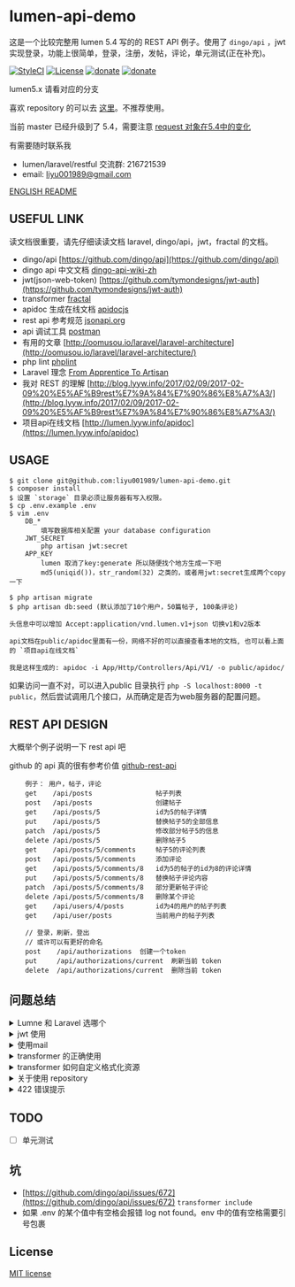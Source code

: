 # lumen-api-demo

这是一个比较完整用 lumen 5.4 写的的 REST API 例子。使用了 `dingo/api` ，jwt 实现登录，功能上很简单，登录，注册，发帖，评论，单元测试(正在补充)。

[![StyleCI](https://styleci.io/repos/44219096/shield)](https://styleci.io/repos/44219096)
[![License](https://img.shields.io/github/license/liyu001989/lumen-api-demo.svg)](LICENSE)
[![donate](https://img.shields.io/badge/paypal-donate-red.svg)](https://paypal.me/liyu001989)
[![donate](https://img.shields.io/badge/%E7%BA%A2%E5%8C%85-donate-red.svg)](https://cloud.githubusercontent.com/assets/2981799/25706351/cfba493c-3112-11e7-9985-aec05ff9734c.png)

lumen5.x 请看对应的分支

喜欢 repository 的可以去 [这里](https://github.com/liyu001989/lumen-api-demo/tree/repository)。不推荐使用。

当前 master 已经升级到了 5.4，需要注意 [request 对象在5.4中的变化](http://blog.lyyw.info/2017/02/18/2017-02-18-%E7%BF%BB%E8%AF%91-lumen-5-4-%E4%B8%AD-request-%E5%AF%B9%E8%B1%A1%E7%9A%84%E5%8F%98%E5%8C%96/)

有需要随时联系我 

- lumen/laravel/restful 交流群: 216721539
- email: liyu001989@gmail.com

[ENGLISH README](./EN_README.md)


## USEFUL LINK

读文档很重要，请先仔细读读文档 laravel, dingo/api，jwt，fractal 的文档。

- dingo/api [https://github.com/dingo/api](https://github.com/dingo/api)
- dingo api 中文文档 [dingo-api-wiki-zh](https://github.com/liyu001989/dingo-api-wiki-zh)
- jwt(json-web-token) [https://github.com/tymondesigns/jwt-auth](https://github.com/tymondesigns/jwt-auth)
- transformer [fractal](http://fractal.thephpleague.com/)
- apidoc 生成在线文档 [apidocjs](http://apidocjs.com/)
- rest api 参考规范 [jsonapi.org](http://jsonapi.org/format/)
- api 调试工具 [postman](https://www.getpostman.com/)
- 有用的文章 [http://oomusou.io/laravel/laravel-architecture](http://oomusou.io/laravel/laravel-architecture/)
- php lint [phplint](https://github.com/overtrue/phplint)
- Laravel 理念 [From Apprentice To Artisan](https://my.oschina.net/zgldh/blog/389246)
- 我对 REST 的理解 [http://blog.lyyw.info/2017/02/09/2017-02-09%20%E5%AF%B9rest%E7%9A%84%E7%90%86%E8%A7%A3/](http://blog.lyyw.info/2017/02/09/2017-02-09%20%E5%AF%B9rest%E7%9A%84%E7%90%86%E8%A7%A3/)
- 项目api在线文档 [http://lumen.lyyw.info/apidoc](https://lumen.lyyw.info/apidoc)

## USAGE

```
$ git clone git@github.com:liyu001989/lumen-api-demo.git
$ composer install
$ 设置 `storage` 目录必须让服务器有写入权限。
$ cp .env.example .env
$ vim .env
    DB_*
        填写数据库相关配置 your database configuration
    JWT_SECRET
        php artisan jwt:secret
    APP_KEY
        lumen 取消了key:generate 所以随便找个地方生成一下吧
        md5(uniqid())，str_random(32) 之类的，或者用jwt:secret生成两个copy一下

$ php artisan migrate
$ php artisan db:seed (默认添加了10个用户，50篇帖子, 100条评论)

头信息中可以增加 Accept:application/vnd.lumen.v1+json 切换v1和v2版本

api文档在public/apidoc里面有一份，网络不好的可以直接查看本地的文档, 也可以看上面的 `项目api在线文档`

我是这样生成的: apidoc -i App/Http/Controllers/Api/V1/ -o public/apidoc/

```
如果访问一直不对，可以进入public 目录执行 `php -S localhost:8000 -t public`，然后尝试调用几个接口，从而确定是否为web服务器的配置问题。

## REST API DESIGN

大概举个例子说明一下 rest api 吧

github 的 api 真的很有参考价值 [github-rest-api](https://developer.github.com/v3/)

        例子： 用户，帖子，评论
        get    /api/posts              	 帖子列表
        post   /api/posts              	 创建帖子
        get    /api/posts/5            	 id为5的帖子详情
        put    /api/posts/5            	 替换帖子5的全部信息
        patch  /api/posts/5            	 修改部分帖子5的信息
        delete /api/posts/5            	 删除帖子5
        get    /api/posts/5/comments     帖子5的评论列表
        post   /api/posts/5/comments     添加评论
        get    /api/posts/5/comments/8   id为5的帖子的id为8的评论详情
        put    /api/posts/5/comments/8   替换帖子评论内容
        patch  /api/posts/5/comments/8   部分更新帖子评论
        delete /api/posts/5/comments/8   删除某个评论
        get    /api/users/4/posts        id为4的用户的帖子列表
        get    /api/user/posts           当前用户的帖子列表

        // 登录，刷新，登出
        // 或许可以有更好的命名
        post    /api/authorizations  创建一个token
        put     /api/authorizations/current  刷新当前 token
        delete  /api/authorizations/current  删除当前 token

## 问题总结

<details>
  <summary>Lumne 和 Laravel 选哪个</summary>

  首先建议大家使用 Laravel，参考超哥的答案 [https://laravel-china.org/articles/5079/laravel-or-lumen](https://laravel-china.org/articles/5079/laravel-or-lumen)。Laravel 提供了更全的功能，更容易使用，非常方便。Lumen 只是为了Api 而生，而我们通常的业务场景会是一套 Api 和一套后台管理系统，使用 Laravel 会让你更快更好的完成需求。非常非常不建议新手直接使用 Lumen。

</details>

<details>
  <summary>jwt 使用</summary>

lumen 5.2 取消了session，没有了 auth 的实例，所以使用jwt的时候需要配置一下，注意 config/auth.php 中的配置，而且 user 的 model 需要实现 `Tymon\JWTAuth\Contracts\JWTSubject`;

基本用法, jwt 会 encode 对应模型的 id，生成token，客户端拿到 token，放在 Authorization header 中

```
Authorization: Bearer token
```

验证的逻辑就是 decode token 拿到id，然后找到对应的用户。当然了，你可能需要 encode 额外的字段，那么可以使用 CustomClaims。

token 有两个时间，一个是过期时间(ttl)，一个是可刷新时间(refresh_ttl)。怎么理解，比如 ttl 是 1 天，refresh_ttl 是1周，那么 token 一天后过期，但是1周之内你仍然可以用这个 token 换取一个新的 token，而这个新 token 又会在 1 天后过期，1周内可刷新。

举个例子，用户登录了你的应用，并且每天都会打开你的应用，你的应用如果发现这个 token 过期了，会主动刷新一次，如果成功那么用户依然是登录的。当用户1周都没有登录过你的应用，那么他就需要重新登录了。

客户端的逻辑应该是，首先判断这个 token 是否过期了，1是通过两个 ttl 判断，因为客户端是知道这两个时间的，2是调用需要授权的接口返回的状态码（401），判断过期了则主动尝试刷新，刷新成功了，重置token和时间，失败了，则跳转到登录页面。
</details>

<details>
  <summary>使用mail</summary>

  写了个例子，注册之后给用户发送邮件, 可以参考一下。

- composer 加 illuminate/mail 和 guzzlehttp/guzzle 这两个库
- 在 bootstrap/app.php 或者 provider 中注册 mail 服务
- 增加配置 mail 和 services, 从 laravel 项目里面 cp 过来
- 在 env 中增加 `MAIL_DRIVER`，账户，密码等配置
</details>

<details>
  <summary>transformer 的正确使用</summary>

  transformer 是个数据转换层，帮助你格式化资源。还可以帮助你处理资源之间的引用关系。

  试着体会一下以下几个url的也许就明白了

  - [http://lumen.lyyw.info/api/posts](http://lumen.lyyw.info/api/posts)  所有帖子列表
  - [http://lumen.lyyw.info/api/posts?include=user](http://lumen.lyyw.info/api/posts?include=user) 所有帖子列表及发帖用户
  - [http://lumen.lyyw.info/api/posts?include=user,comments](http://lumen.lyyw.info/api/posts?include=user,comments) 帖子列表及发帖的用户和发帖的评论
  - [http://lumen.lyyw.info/api/posts?include=user,comments:limit(1)](http://lumen.lyyw.info/api/posts?include=user,comments:limit(1)) 帖子列表及发帖的用户和发帖的1条评论
  - [http://lumen.lyyw.info/api/posts?include=user,comments.user](http://lumen.lyyw.info/api/posts?include=user,comments.user) 帖子列表及发帖的用户和发帖的评论，及评论的用户信息
  - [http://lumen.lyyw.info/api/posts?include=user,comments:limit(1),comments.user](http://lumen.lyyw.info/api/posts?include=user,comments:limit(1),comments.user)  帖子列表及发帖的用户和发帖的1条评论，及评论的用户信息，及评论的用户信息

  
  是不是很强大，我们只需要提供资源，及资源之间的引用关系，省了多少事
 
</details>

<details>
  <summary>transformer 如何自定义格式化资源</summary>

dingo/api 使用了 [Fractal](http://fractal.thephpleague.com/) 做数据转换，fractal 提供了3种基础的序列化格式，Array，DataArray，JsonApi，在这里有详细的说明 [http://fractal.thephpleague.com/serializers/](http://fractal.thephpleague.com/serializers/)。DataArray 是默认的，也就是所有资源一定有data和meta。当然也可以按下面这样自定义：

        只需要在 bootstrap/app.php 中设置 serializer 就行了。具体见 bootstrap/app.php 有注释
        $app['Dingo\Api\Transformer\Factory']->setAdapter(function ($app) {
            $fractal = new League\Fractal\Manager;
            // 自定义的和fractal提供的
            // $serializer = new League\Fractal\Serializer\JsonApiSerializer();
            $serializer = new League\Fractal\Serializer\ArraySerializer();
            // $serializer = new App\Serializers\NoDataArraySerializer();
            $fractal->setSerializer($serializer);,
            return new Dingo\Api\Transformer\Adapter\Fractal($fractal);
        });

个人认为默认的 DataArray 就很好用了，基本满足了 API 的需求
</details>

<details>
  <summary>关于使用 repository </summary>

  首先不推荐大家使用 repository，已经将实现移动至 repository 分支。

  我对 repository 的理解是，它是一层对 orm 的封装，让 model 和 controller 层解耦，controller 只是关心增删该查什么数据，并不关心数据的操作是通过什么完成的，orm也好，DB也好，只要实现接口就好。而且封装了一层，我就可以对一些查询数据方便的进行缓存，而不需要调整 controller，非常方面，清晰。

  仓库不方便的地方就是对于普通的项目来说，切换 orm，或者抛弃 orm 转为全部使用 DB，基本上是不可能的，或者也是很后期优化的时候才会用到。还有就是，当一开始大家对 repository 的概念不清楚的时候，尝尝把大段的业务逻辑放在里面，而原本这些个业务逻辑应该出现在 controller 和 services 中。对我来说仓库的主要作用就是解耦和缓存, 而这些在项目初期是不需要的。

  所以一般的项目就直接使用 Eloquent 吧, 不要过度设计, 使用 ORM 是一件很方面的事情，dingo 的 transform 这一层就是通过 Eloquent 去预加载的。

  例子中使用的是 `rinvex/repository` 这个库。
</details>

<details>
  <summary>422 错误提示</summary>

  参考了 github 的错误提示，这样可能更方便 app 对接，格式固定有field 和code，field为字段名，code为错误提示。

  如果想用默认的，在 BaseController 中使用下面的代码即可
  `throw new ValidationHttpException($validator->errors());`
</details>

## TODO
- [ ] 单元测试

## 坑
- [https://github.com/dingo/api/issues/672](https://github.com/dingo/api/issues/672)  `transformer include`
- 如果 .env 的某个值中有空格会报错 log not found。env 中的值有空格需要引号包裹

## License

[MIT license](http://opensource.org/licenses/MIT)
